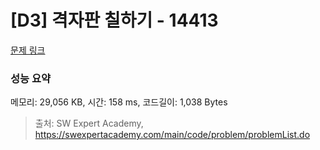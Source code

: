 # [D3] 격자판 칠하기 - 14413 

[문제 링크](https://swexpertacademy.com/main/code/problem/problemDetail.do?contestProbId=AYEXgKnKKg0DFARx) 

### 성능 요약

메모리: 29,056 KB, 시간: 158 ms, 코드길이: 1,038 Bytes



> 출처: SW Expert Academy, https://swexpertacademy.com/main/code/problem/problemList.do